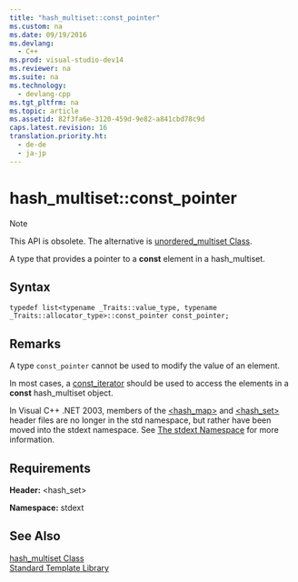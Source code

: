 ```yaml
---
title: "hash_multiset::const_pointer"
ms.custom: na
ms.date: 09/19/2016
ms.devlang: 
  - C++
ms.prod: visual-studio-dev14
ms.reviewer: na
ms.suite: na
ms.technology: 
  - devlang-cpp
ms.tgt_pltfrm: na
ms.topic: article
ms.assetid: 82f3fa6e-3120-459d-9e82-a841cbd78c9d
caps.latest.revision: 16
translation.priority.ht: 
  - de-de
  - ja-jp
---
```

# hash_multiset::const_pointer
> [!NOTE]
>  This API is obsolete. The alternative is [unordered_multiset Class](../vs140/unordered_multiset-Class.md).  
  
 A type that provides a pointer to a **const** element in a hash_multiset.  
  
## Syntax  
  
```  
typedef list<typename _Traits::value_type, typename _Traits::allocator_type>::const_pointer const_pointer;  
```  
  
## Remarks  
 A type `const_pointer` cannot be used to modify the value of an element.  
  
 In most cases, a [const_iterator](../vs140/hash_multiset--const_iterator.md) should be used to access the elements in a **const** hash_multiset object.  
  
 In Visual C++ .NET 2003, members of the [<hash_map>](../vs140/-hash_map-.md) and [<hash_set>](../vs140/-hash_set-.md) header files are no longer in the std namespace, but rather have been moved into the stdext namespace. See [The stdext Namespace](../vs140/stdext-Namespace.md) for more information.  
  
## Requirements  
 **Header:** <hash_set>  
  
 **Namespace:** stdext  
  
## See Also  
 [hash_multiset Class](../vs140/hash_multiset-Class.md)   
 [Standard Template Library](../vs140/Standard-Template-Library.md)